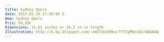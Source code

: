```yaml
---
title: Sydney Opera
date: 2017-01-29 17:38:00 Z
Nom: Sydney Opera
Prix: 99,99€
Dimensions: 11.61 inches or 29.5 cm in length
Illustration: http://4.bp.blogspot.com/-nWZlGnZ49bo/TYTIgMWzcKI/AAAAAAAABC4/AaAumATLCRU/s1600/Sydney+Opera+House+12.jpg
---
```


